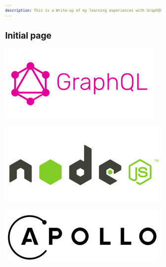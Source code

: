 ```yaml
---
description: This is a Write-up of my learning experiences with GraphQL
---
```


# Initial page

![](.gitbook/assets/image.png)

![](.gitbook/assets/image%20%281%29.png)

![](.gitbook/assets/image%20%282%29.png)

